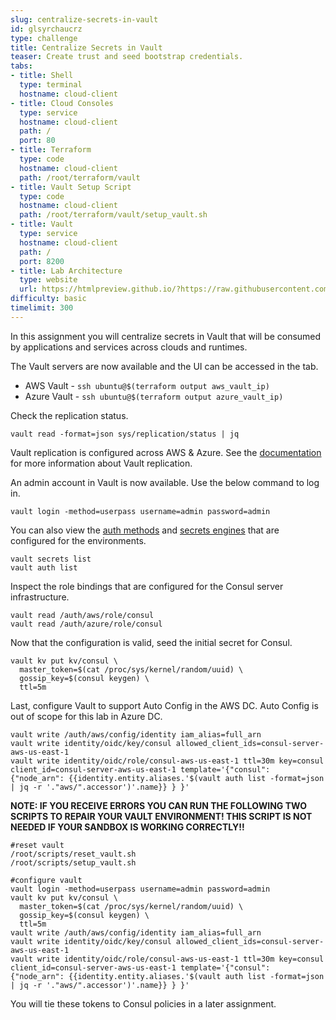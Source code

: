 ```yaml
---
slug: centralize-secrets-in-vault
id: glsyrchaucrz
type: challenge
title: Centralize Secrets in Vault
teaser: Create trust and seed bootstrap credentials.
tabs:
- title: Shell
  type: terminal
  hostname: cloud-client
- title: Cloud Consoles
  type: service
  hostname: cloud-client
  path: /
  port: 80
- title: Terraform
  type: code
  hostname: cloud-client
  path: /root/terraform/vault
- title: Vault Setup Script
  type: code
  hostname: cloud-client
  path: /root/terraform/vault/setup_vault.sh
- title: Vault
  type: service
  hostname: cloud-client
  path: /
  port: 8200
- title: Lab Architecture
  type: website
  url: https://htmlpreview.github.io/?https://raw.githubusercontent.com/hashicorp/field-workshops-consul/blob/master/instruqt-tracks/multi-cloud-service-networking-with-consul/assets/diagrams/diagrams.html
difficulty: basic
timelimit: 300
---
```

In this assignment you will centralize secrets in Vault that will be consumed by applications and services across clouds and runtimes. <br>

The Vault servers are now available and the UI can be accessed in the tab. <br>

* AWS Vault - `ssh ubuntu@$(terraform output aws_vault_ip)`
* Azure Vault - `ssh ubuntu@$(terraform output azure_vault_ip)`

Check the replication status. <br>

```
vault read -format=json sys/replication/status | jq
```

Vault replication is configured across AWS & Azure.
See the [documentation](https://www.vaultproject.io/docs/enterprise/replication) for more information about Vault replication. <br>

An admin account in Vault is now available. Use the below command to log in. <br>

```
vault login -method=userpass username=admin password=admin
```

You can also view the [auth methods](https://www.vaultproject.io/docs/auth) and [secrets engines](https://www.vaultproject.io/docs/secrets) that are configured for the environments.

```
vault secrets list
vault auth list
```

Inspect the role bindings that are configured for the Consul server infrastructure.

```
vault read /auth/aws/role/consul
vault read /auth/azure/role/consul
```

Now that the configuration is valid, seed the initial secret for Consul.

```
vault kv put kv/consul \
  master_token=$(cat /proc/sys/kernel/random/uuid) \
  gossip_key=$(consul keygen) \
  ttl=5m
```

Last, configure Vault to support Auto Config in the AWS DC. Auto Config is out of scope for this lab in Azure DC.

```
vault write /auth/aws/config/identity iam_alias=full_arn
vault write identity/oidc/key/consul allowed_client_ids=consul-server-aws-us-east-1
vault write identity/oidc/role/consul-aws-us-east-1 ttl=30m key=consul client_id=consul-server-aws-us-east-1 template='{"consul": {"node_arn": {{identity.entity.aliases.'$(vault auth list -format=json | jq -r '."aws/".accessor')'.name}} } }'
```

**NOTE: IF YOU RECEIVE ERRORS YOU CAN RUN THE FOLLOWING TWO SCRIPTS TO REPAIR YOUR VAULT ENVIRONMENT! THIS SCRIPT IS NOT NEEDED IF YOUR SANDBOX IS WORKING CORRECTLY!!**

```
#reset vault
/root/scripts/reset_vault.sh
/root/scripts/setup_vault.sh

#configure vault
vault login -method=userpass username=admin password=admin
vault kv put kv/consul \
  master_token=$(cat /proc/sys/kernel/random/uuid) \
  gossip_key=$(consul keygen) \
  ttl=5m
vault write /auth/aws/config/identity iam_alias=full_arn
vault write identity/oidc/key/consul allowed_client_ids=consul-server-aws-us-east-1
vault write identity/oidc/role/consul-aws-us-east-1 ttl=30m key=consul client_id=consul-server-aws-us-east-1 template='{"consul": {"node_arn": {{identity.entity.aliases.'$(vault auth list -format=json | jq -r '."aws/".accessor')'.name}} } }'
```

You will tie these tokens to Consul policies in a later assignment.
